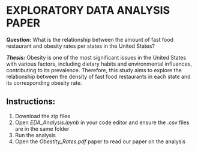 # EXPLORATORY DATA ANALYSIS PAPER

***Question:*** What is the relationship between the amount of fast food restaurant and obesity rates per states in the United States?

***Thesis:*** Obesity is one of the most significant issues in the United States with various factors, including dietary habits and environmental influences, contributing to its prevalence. Therefore, this study aims to explore the relationship between the density of fast food restaurants in each state and its corresponding obesity rate.

## Instructions:
1. Download the zip files
2. Open *EDA_Analysis.ipynb* in your code editor and ensure the .csv files are in the same folder
3. Run the analysis
4. Open the *Obestity_Rates.pdf* paper to read our paper on the analysis
  
